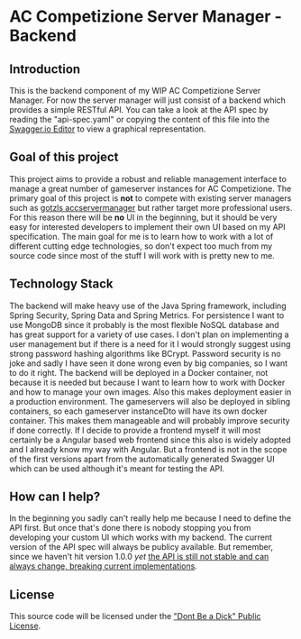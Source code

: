 # AC Competizione Server Manager - Backend

## Introduction
This is the backend component of my WIP AC Competizione Server Manager.
For now the server manager will just consist of a backend which provides a simple RESTful API.
You can take a look at the API spec by reading the "api-spec.yaml" or copying the content of this file into the [Swagger.io Editor](http://editor.swagger.io/) to view a graphical representation.

## Goal of this project
This project aims to provide a robust and reliable management interface to manage a great number of gameserver instances for AC Competizione.
The primary goal of this project is **not** to compete with existing server managers such as [gotzls accservermanager](https://github.com/gotzl/accservermanager) but rather target more professional users. For this reason there will be **no** UI in the beginning, but it should be very easy for interested developers to implement their own UI based on my API specification.
The main goal for me is to learn how to work with a lot of different cutting edge technologies, so don't expect too much from my source code since most of the stuff I will work with is pretty new to me.

## Technology Stack
The backend will make heavy use of the Java Spring framework, including Spring Security, Spring Data and Spring Metrics.
For persistence I want to use MongoDB since it probably is the most flexible NoSQL database and has great support for a variety of use cases.
I don't plan on implementing a user management but if there is a need for it I would strongly suggest using strong password hashing algorithms like BCrypt. Password security is no joke and sadly I have seen it done wrong even by big companies, so I want to do it right.
The backend will be deployed in a Docker container, not because it is needed but because I want to learn how to work with Docker and how to manage your own images. Also this makes deployment easier in a production environment.
The gameservers will also be deployed in sibling containers, so each gameserver instanceDto will have its own docker container. This makes them manageable and will probably improve security if done correctly.
If I decide to provide a frontend myself it will most certainly be a Angular based web frontend since this also is widely adopted and I already know my way with Angular. But a frontend is not in the scope of the first versions apart from the automatically generated Swagger UI which can be used although it's meant for testing the API.

## How can I help?
In the beginning you sadly can't really help me because I need to define the API first. But once that's done there is nobody stopping you from developing your custom UI which works with my backend. The current version of the API spec will always be publicy available. But remember, since we haven't hit version 1.0.0 *yet* [the API is still not stable and can always change, breaking current implementations](https://semver.org/#spec-item-4).

## License
This source code will be licensed under the ["Dont Be a Dick" Public License](https://dbad-license.org/).
